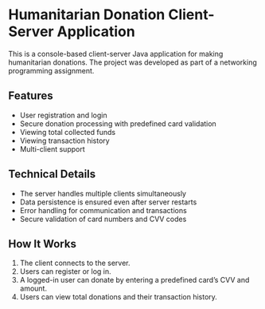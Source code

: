 # Humanitarian Donation Client-Server Application

This is a console-based client-server Java application for making humanitarian donations. The project was developed as part of a networking programming assignment.

## Features
- User registration and login
- Secure donation processing with predefined card validation
- Viewing total collected funds
- Viewing transaction history
- Multi-client support

## Technical Details
- The server handles multiple clients simultaneously
- Data persistence is ensured even after server restarts
- Error handling for communication and transactions
- Secure validation of card numbers and CVV codes

## How It Works
1. The client connects to the server.
2. Users can register or log in.
3. A logged-in user can donate by entering a predefined card’s CVV and amount.
4. Users can view total donations and their transaction history.

